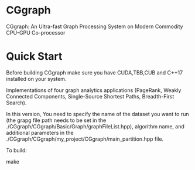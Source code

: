 # CGgraph

CGgraph: An Ultra-fast Graph Processing System on Modern Commodity CPU-GPU Co-processor

# Quick Start
Before building CGgraph make sure you have CUDA,TBB,CUB and C++17 installed on your system. 

Implementations of four graph analytics applications (PageRank, Weakly Connected Components, Single-Source Shortest Paths, Breadth-First Search).

In this version, You need to specify the name of the dataset you want to run (the grapg file path needs to be set in the ./CGgraph/CGgraph/Basic/Graph/graphFileList.hpp), algorithm name, and additional parameters in the ./CGgraph/CGgraph/my_project/CGgraph/main_partition.hpp file.

To build:

make
